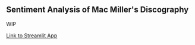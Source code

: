 ## Sentiment Analysis of Mac Miller's Discography

WIP

[Link to Streamlit App](https://macmiller.streamlit.app/)
